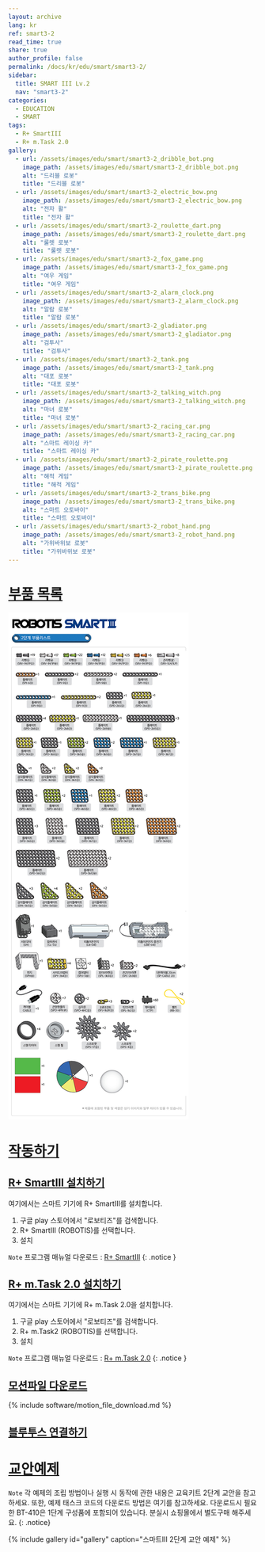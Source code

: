 ```yaml
---
layout: archive
lang: kr
ref: smart3-2
read_time: true
share: true
author_profile: false
permalink: /docs/kr/edu/smart/smart3-2/
sidebar:
  title: SMART III Lv.2
  nav: "smart3-2"
categories:
  - EDUCATION
  - SMART
tags:
  - R+ SmartIII
  - R+ m.Task 2.0
gallery:
  - url: /assets/images/edu/smart/smart3-2_dribble_bot.png
    image_path: /assets/images/edu/smart/smart3-2_dribble_bot.png
    alt: "드리블 로봇"
    title: "드리블 로봇"
  - url: /assets/images/edu/smart/smart3-2_electric_bow.png
    image_path: /assets/images/edu/smart/smart3-2_electric_bow.png
    alt: "전자 활"
    title: "전자 활"
  - url: /assets/images/edu/smart/smart3-2_roulette_dart.png
    image_path: /assets/images/edu/smart/smart3-2_roulette_dart.png
    alt: "룰렛 로봇"
    title: "룰렛 로봇"
  - url: /assets/images/edu/smart/smart3-2_fox_game.png
    image_path: /assets/images/edu/smart/smart3-2_fox_game.png
    alt: "여우 게임"
    title: "여우 게임"
  - url: /assets/images/edu/smart/smart3-2_alarm_clock.png
    image_path: /assets/images/edu/smart/smart3-2_alarm_clock.png
    alt: "알람 로봇"
    title: "알람 로봇"
  - url: /assets/images/edu/smart/smart3-2_gladiator.png
    image_path: /assets/images/edu/smart/smart3-2_gladiator.png
    alt: "검투사"
    title: "검투사"
  - url: /assets/images/edu/smart/smart3-2_tank.png
    image_path: /assets/images/edu/smart/smart3-2_tank.png
    alt: "대포 로봇"
    title: "대포 로봇"
  - url: /assets/images/edu/smart/smart3-2_talking_witch.png
    image_path: /assets/images/edu/smart/smart3-2_talking_witch.png
    alt: "마녀 로봇"
    title: "마녀 로봇"
  - url: /assets/images/edu/smart/smart3-2_racing_car.png
    image_path: /assets/images/edu/smart/smart3-2_racing_car.png
    alt: "스마트 레이싱 카"
    title: "스마트 레이싱 카"
  - url: /assets/images/edu/smart/smart3-2_pirate_roulette.png
    image_path: /assets/images/edu/smart/smart3-2_pirate_roulette.png
    alt: "해적 게임"
    title: "해적 게임"
  - url: /assets/images/edu/smart/smart3-2_trans_bike.png
    image_path: /assets/images/edu/smart/smart3-2_trans_bike.png
    alt: "스마트 오토바이"
    title: "스마트 오토바이"
  - url: /assets/images/edu/smart/smart3-2_robot_hand.png
    image_path: /assets/images/edu/smart/smart3-2_robot_hand.png
    alt: "가위바위보 로봇"
    title: "가위바위보 로봇"
---
```


# [부품 목록](#부품-목록)

![](/assets/images/edu/smart/smart3-2_part-list.jpg)


# [작동하기](#작동하기)

## [R+ SmartIII 설치하기](#r-smartiii-설치하기)

여기에서는 스마트 기기에 R+ SmartIII를 설치합니다.

1. 구글 play 스토어에서 "로보티즈"를 검색합니다.
2. R+ SmartIII (ROBOTIS)를 선택합니다.
3. 설치

`Note` 프로그램 매뉴얼 다운로드 : [R+ SmartIII]
{: .notice }

## [R+ m.Task 2.0 설치하기](#r-mtask-20-설치하기)

여기에서는 스마트 기기에 R+ m.Task 2.0을 설치합니다.
1. 구글 play 스토어에서 "로보티즈"를 검색합니다.
2. R+ m.Task2 (ROBOTIS)를 선택합니다.
3. 설치

`Note` 프로그램 매뉴얼 다운로드 : [R+ m.Task 2.0]
{: .notice }

## [모션파일 다운로드](#모션파일-다운로드)

{% include software/motion_file_download.md %}

## [블루투스 연결하기](#블루투스-연결하기)

# [교안예제](#교안예제)

`Note` 각 예제의 조립 방법이나 실행 시 동작에 관한 내용은 교육키트 2단계 교안을 참고하세요. 또한, 예제 태스크 코드의 다운로드 방법은 여기를 참고하세요. 다운로드시 필요한 BT-410은 1단계 구성품에 포함되어 있습니다. 분실시 쇼핑몰에서 별도구매 해주세요.
{: .notice}

{% include gallery id="gallery" caption="스마트III 2단계 교안 예제" %}


[R+ SmartIII]: #
[R+ m.Task 2.0]: #
